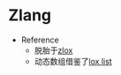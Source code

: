 # Zlang

+ Reference
  + 脱胎于[zlox](https://github.com/zweix123/zlox)
  + 动态数组借鉴了[lox list](https://calebschoepp.com/blog/2020/adding-a-list-data-type-to-lox/)
